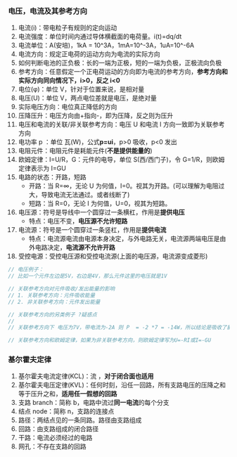 ### 电压，电流及其参考方向

1. 电流(i)：带电粒子有规则的定向运动
2. 电流强度：单位时间内通过导体横截面的电荷量。i(t)=dq/dt
3. 电流单位：A(安培)，1kA = 10^3A，1mA=10^-3A，1uA=10^-6A
4. 电流方向：规定正电荷的运动方向为电流的实际方向
5. 如何判断电池的正负极：长的一端为正极，短的一端为负极，正极流向负极
6. 参考方向：任意假定一个正电荷运动的方向即为电流的参考方向，**参考方向和实际方向同向情况下，i>0，反之 i<0**
7. 电位(φ)：单位 V，针对于位置来说，是相对量
8. 电压(U)：单位 V，两点电位差就是电压，是绝对量
9. 实际电压方向：电位真正降低的方向
10. 压降压升：电压方向由+指向-，即为压降，反之则为压升
11. 电压和电流的关联/非关联参考方向：电压 U 和电流 I 方向一致即为关联参考方向
12. 电功率 p ：单位 瓦(W)，公式**p=ui**，p>0 吸收，p<0 发出
13. 电阻元件：电阻元件是耗能元件(**不是提供能量的**)
14. 欧姆定律：I=U/R，G：元件的电导，单位 S(西/西门子)，令 G=1/R，则欧姆定律表示为 I=GU
15. 电路的状态：开路，短路
    - 开路：当 R=∞，无论 U 为何值，I=0。视其为开路。(可以理解为电阻过大，导致电流无法通过。或者线断了)
    - 短路：当 R=0，无论 I 为何值，U=0，视其为短路。
16. 电压源：符号是导线中一个圆穿过一条横杠，作用是**提供电压**
    - 特点：电压不变，**电压源不允许短路**
17. 电流源：符号是一个圆穿过一条竖杠，作用是**提供电流**
    - 特点：电流源电流由电源本身决定，与外电路无关，电流源两端电压是由外电路决定，**电流源不允许开路**
18. 受控电源：受控电压源和受控电流源(上面的电压源，电流源变成菱形)

```js
// 电压例子：
// 比如一个元件左边是5V，右边是4V，那么元件这里的电压就是1V

// 关联参考方向对元件吸收/发出能量的影响
// 1. 关联参考方向：元件吸收能量
// 2. 非关联参考方向：元件发出能量

// 关联参考方向的另类例子 ?疑惑点
//
// 关联参考方向下 电压为7V，带电流为-2A 则 P  = -2 *7 = -14W，所以结论是吸收了能量-14W 发出了能量14W

// 关联参考方向和欧姆定律，如果为非关联参考方向，则欧姆定律写为U=-RI或I=-GU
```

### 基尔霍夫定律

1. 基尔霍夫电流定律(KCL)：流 ，**对于闭合面也适用**
2. 基尔霍夫电压定律(KVL)：任何时刻，沿任一回路，所有支路电压的压降之和等于压升之和，**适用任一假想的回路**
3. 支路 branch：简称 b，电路中流过**同一电流**的每个分支
4. 结点 node：简称 n，支路的连接点
5. 路径：两结点见的一条同路。路径由支路组成
6. 回路：由支路组成的闭合路径
7. 干路：电流必须经过的电路
8. 网孔：不存在支路的回路
